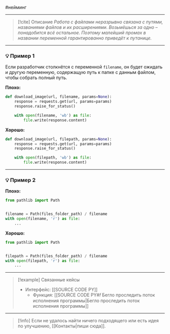 #нейминг 
***

> [!cite] Описание
>_Работа с файлами неразрывно связана с путями, названиями файлов и их расширениями. Возьмёшься за одно – понадобится всё остальное. Поэтому малейший промах в названии переменной гарантированно приведёт к путанице._

***
### 💡 Пример 1
Если разработчик столкнётся с переменной `filename`, он будет ожидать и другую переменную, содержащую путь к папке с данным файлом, чтобы собрать полный путь.

**Плохо:**
```python
def download_image(url, filename, params=None):
	response = requests.get(url, params=params)
	response.raise_for_status()

	with open(filename, 'wb') as file:
		file.write(response.content)
```

**Хорошо:**
```python
def download_image(url, filepath, params=None):
	response = requests.get(url, params=params)
	response.raise_for_status()

	with open(filepath, 'wb') as file:
		file.write(response.content)
```

***
### 💡 Пример 2


**Плохо:**
```python
from pathlib import Path


filename = Path(files_folder_path) / filename
with open(filename, 'r') as file:
	...
```

**Хорошо:**
```python
from pathlib import Path


filepath = Path(files_folder_path) / filename
with open(filepath, 'r') as file:
	...
```

***

> [!example] Связанные кейсы
>- Интерфейс: [[SOURCE CODE PY]]
>	- Функция: [[SOURCE CODE PY#𝑓 Бегло проследить поток исполнения программы|Бегло проследить поток исполнения программы]]

***

> [!info]
> Если не удалось найти ничего подходящего или есть идея по улучшению, [[Контакты|пиши сюда]].

